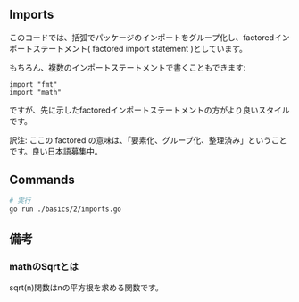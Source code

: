 ## Imports
このコードでは、括弧でパッケージのインポートをグループ化し、factoredインポートステートメント( factored import statement )としています。

もちろん、複数のインポートステートメントで書くこともできます:

```
import "fmt"
import "math"
```

ですが、先に示したfactoredインポートステートメントの方がより良いスタイルです。

訳注: ここの factored の意味は、「要素化、グループ化、整理済み」ということです。良い日本語募集中。

## Commands

```zsh
# 実行
go run ./basics/2/imports.go
```

## 備考
### mathのSqrtとは

sqrt(n)関数はnの平方根を求める関数です。
